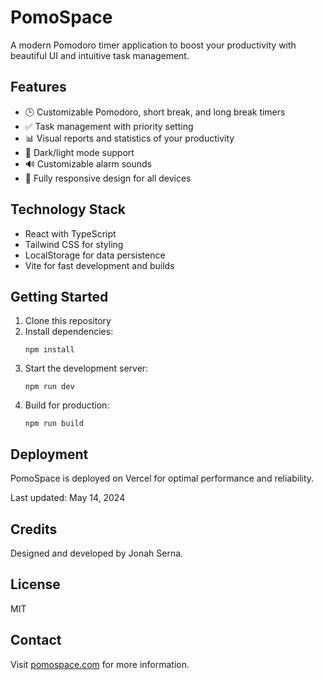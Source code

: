 # PomoSpace

A modern Pomodoro timer application to boost your productivity with beautiful UI and intuitive task management.

## Features

- 🕒 Customizable Pomodoro, short break, and long break timers
- ✅ Task management with priority setting
- 📊 Visual reports and statistics of your productivity
- 🎨 Dark/light mode support
- 🔊 Customizable alarm sounds
- 📱 Fully responsive design for all devices

## Technology Stack

- React with TypeScript
- Tailwind CSS for styling
- LocalStorage for data persistence
- Vite for fast development and builds

## Getting Started

1. Clone this repository
2. Install dependencies:
   ```
   npm install
   ```
3. Start the development server:
   ```
   npm run dev
   ```
4. Build for production:
   ```
   npm run build
   ```

## Deployment

PomoSpace is deployed on Vercel for optimal performance and reliability.

Last updated: May 14, 2024

## Credits

Designed and developed by Jonah Serna.

## License

MIT

## Contact

Visit [pomospace.com](https://pomospace.com) for more information.
